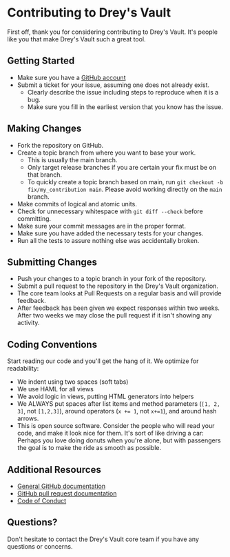 # Contributing to Drey's Vault

First off, thank you for considering contributing to Drey's Vault. It's people like you that make Drey's Vault such a great tool.

## Getting Started

* Make sure you have a [GitHub account](https://github.com/signup/free)
* Submit a ticket for your issue, assuming one does not already exist.
  * Clearly describe the issue including steps to reproduce when it is a bug.
  * Make sure you fill in the earliest version that you know has the issue.

## Making Changes

* Fork the repository on GitHub.
* Create a topic branch from where you want to base your work.
  * This is usually the main branch.
  * Only target release branches if you are certain your fix must be on that branch.
  * To quickly create a topic branch based on main, run `git checkout -b fix/my_contribution main`. Please avoid working directly on the `main` branch.
* Make commits of logical and atomic units.
* Check for unnecessary whitespace with `git diff --check` before committing.
* Make sure your commit messages are in the proper format.
* Make sure you have added the necessary tests for your changes.
* Run all the tests to assure nothing else was accidentally broken.

## Submitting Changes

* Push your changes to a topic branch in your fork of the repository.
* Submit a pull request to the repository in the Drey's Vault organization.
* The core team looks at Pull Requests on a regular basis and will provide feedback.
* After feedback has been given we expect responses within two weeks. After two weeks we may close the pull request if it isn't showing any activity.

## Coding Conventions

Start reading our code and you'll get the hang of it. We optimize for readability:

* We indent using two spaces (soft tabs)
* We use HAML for all views
* We avoid logic in views, putting HTML generators into helpers
* We ALWAYS put spaces after list items and method parameters (`[1, 2, 3]`, not `[1,2,3]`), around operators (`x += 1`, not `x+=1`), and around hash arrows.
* This is open source software. Consider the people who will read your code, and make it look nice for them. It's sort of like driving a car: Perhaps you love doing donuts when you're alone, but with passengers the goal is to make the ride as smooth as possible.

## Additional Resources

* [General GitHub documentation](https://help.github.com/)
* [GitHub pull request documentation](https://help.github.com/articles/about-pull-requests/)
* [Code of Conduct](CODE_OF_CONDUCT.md)

## Questions?

Don't hesitate to contact the Drey's Vault core team if you have any questions or concerns.
